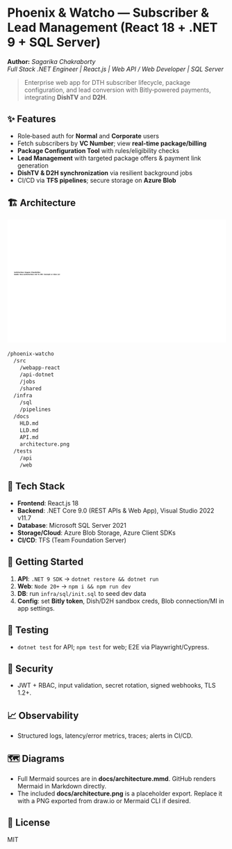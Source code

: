 # Phoenix & Watcho — Subscriber & Lead Management (React 18 + .NET 9 + SQL Server)

**Author:** *Sagarika Chakraborty*  
*Full Stack .NET Engineer | React.js | Web API / Web Developer | SQL Server*

> Enterprise web app for DTH subscriber lifecycle, package configuration, and lead conversion with Bitly‑powered payments, integrating **DishTV** and **D2H**.

## ✨ Features
- Role‑based auth for **Normal** and **Corporate** users
- Fetch subscribers by **VC Number**; view **real‑time package/billing**
- **Package Configuration Tool** with rules/eligibility checks
- **Lead Management** with targeted package offers & payment link generation
- **DishTV & D2H synchronization** via resilient background jobs
- CI/CD via **TFS pipelines**; secure storage on **Azure Blob**

## 🏗️ Architecture
![architecture](docs/architecture.png)

```
/phoenix-watcho
  /src
    /webapp-react
    /api-dotnet
    /jobs
    /shared
  /infra
    /sql
    /pipelines
  /docs
    HLD.md
    LLD.md
    API.md
    architecture.png
  /tests
    /api
    /web
```

## 🔧 Tech Stack
- **Frontend**: React.js 18
- **Backend**: .NET Core 9.0 (REST APIs & Web App), Visual Studio 2022 v11.7
- **Database**: Microsoft SQL Server 2021
- **Storage/Cloud**: Azure Blob Storage, Azure Client SDKs
- **CI/CD**: TFS (Team Foundation Server)

## 🚀 Getting Started
1. **API**: `.NET 9 SDK` → `dotnet restore && dotnet run`  
2. **Web**: `Node 20+` → `npm i && npm run dev`  
3. **DB**: run `infra/sql/init.sql` to seed dev data  
4. **Config**: set **Bitly token**, Dish/D2H sandbox creds, Blob connection/MI in app settings.

## 🧪 Testing
- `dotnet test` for API; `npm test` for web; E2E via Playwright/Cypress.

## 🔐 Security
- JWT + RBAC, input validation, secret rotation, signed webhooks, TLS 1.2+.

## 📈 Observability
- Structured logs, latency/error metrics, traces; alerts in CI/CD.

## 🗺️ Diagrams
- Full Mermaid sources are in **docs/architecture.mmd**. GitHub renders Mermaid in Markdown directly.
- The included **docs/architecture.png** is a placeholder export. Replace it with a PNG exported from draw.io or Mermaid CLI if desired.

## 📄 License
MIT
